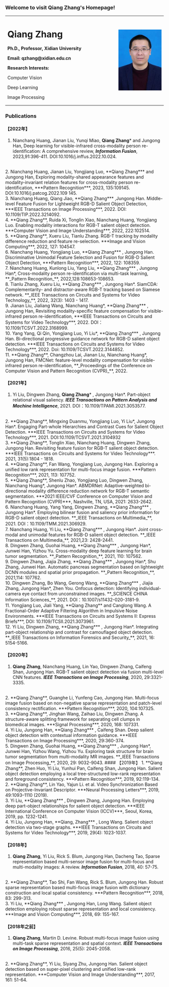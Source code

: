 ### Welcome to visit Qiang Zhang's Homepage!
<table>
  <tr>
   <td width="70%">
    <h1> Qiang Zhang </h1>
    <p><b> Ph.D., Professor, Xidian University
 </b></p>
    <p><b> Email: qzhang@xidian.edu.cn </b></p> 
    <p> <b> Research Interests: </b> </p>
    <p> Computer Vision </p>  
    <p> Deep Learning</p>  
    <p> Image Processing</p>      
   </td>
    <td width="100%">
      <img src="/Qiang_Zhang.jpg" width="100%">
   </td>
  </tr>  
</table> 

### Publications
#### 【2022年】
1. Nianchang Huang, Jianan Liu, Yunqi Miao, **Qiang Zhang*** and Jungong Han, Deep learning for visible-infrared cross-modality person re-identification: A comprehensive review, ***Information Fusion***, 2023,91:396-411. DOI:10.1016/j.inffus.2022.10.024.
<br/>
2. Nianchang Huang, Jianan Liu, Yongjiang Luo, **Qiang Zhang*** and Jungong Han, Exploring modality-shared appearance features and modality-invariant relation features for cross-modality person re-identification, ***Pattern Recognition***, 2023, 135:109145. DOI:10.1016/j.patcog.2022.109 145.
<br/>
3. Nianchang Huang, Qiang Jiao, **Qiang Zhang*** ,Jungong Han. Middle-level Feature Fusion for Lightweight RGB-D Salient Object Detection, ***IEEE Transactions on Image Processing***, 2022. DOI: 10.1109/TIP.2022.3214092.
<br/>
4. **Qiang Zhang**, Ruida Xi, Tonglin Xiao, Nianchang Huang, Yongjiang Luo. Enabling modality interactions for RGB-T salient object detection. ***Computer Vision and Image Understanding***, 2022, 222:102514. 
<br/>
5. **Qiang Zhang**, Xueru Liu, Tianlu Zhang. RGB-T tracking by modality difference reduction and feature re-selection. ***Image and Vision Computing***, 2022, 127: 104547.
<br/>
6. Nianchang Huang, Yongjiang Luo, **Qiang Zhang*** , Jungong Han. Discriminative Unimodal Feature Selection and Fusion for RGB-D Salient Object Detection, ***Pattern Recognition***, 2022, 122: 108359. 
<br/>
7. Nianchang Huang, Kunlong Liu, Yang Liu, **Qiang Zhang*** , Jungong Han*, Cross-modality person re-identification via multi-task learning, **_Pattern Recognition_**, 2022,128:108653-108653.
<br/>
8. Tianlu Zhang, Xueru Liu, **Qiang Zhang*** , Jungong Han*. SiamCDA: Complementarity- and distractor-aware RGB-T tracking based on Siamese network. **_IEEE Transactions on Circuits and Systems for Video Technology_**, 2022, 32(3): 1403 - 1417. 
<br/>
9. Jianan Liu, Jialiang Wang, Nianchang Huang*, **Qiang Zhang*** , Jungong Han, Revisiting modality-specific feature compensation for visible-infrared person re-identification, ***IEEE Transactions on Circuits and Systems for Video Technology***, 2022. DOI：10.1109/TCSVT.2022.3168999.
<br/>
10. Yang Yang, Qi Qin, Yongjiang Luo, Yi Liu*, **Qiang Zhang*** , Jungong Han. Bi-directional progressive guidance network for RGB-D salient object detection. ***IEEE Transactions on Circuits and Systems for Video Technology***, 2022. Doi: 10.1109/TCSVT.2022.3144852. 
<br/>
11. **Qiang Zhang**, Changzhou Lai, Jianan Liu, Nianchang Huang*, Jungong Han, FMCNet: feature-level modality compensation for visible-infrared person re-identification, **_Proceedings of the Conference on Computer Vision and Pattern Recognition (CVPR)_**, 2022.


#### 【2021年】

1. Yi Liu, Dingwen Zhang, **Qiang Zhang*** , Jungong Han*. Part-object relational visual saliency. **_IEEE Transactions on Pattern Analysis and Machine Intelligence_**, 2021. DOI：10.1109/TPAMI.2021.3053577.
<br/>
2. **Qiang Zhang**, Mingxing Duanmu, Yongjiang Luo,  Yi Liu*, Jungong Han*. Engaging Part-whole Hierarchies and Contrast Cues for Salient Object Detection. ***IEEE Transactions on Circuits and Systems for Video Technology***, 2021. DOI:10.1109/TCSVT.2021.3104932 
<br/>
3. **Qiang Zhang**, Tonglin Xiao, Nianchang Huang, Dingwen Zhang, Jungong Han. Revisiting feature fusion for RGB-T salient object detection. ***IEEE Transactions on Circuits and Systems for Video Technology***. 2021, 31(5):1804 - 1818. 
<br/>
4. **Qiang Zhang**, Fan Wang, Yongjiang Luo, Jungong Han. Exploring a unified low rank representation for multi-focus image fusion. ***Pattern Recognition***, 2021, 113: 107752. 
<br/>
5. **Qiang Zhang**, Shenlu Zhao, Yongjiang Luo, Dingwen Zhang, Nianchang Huang*, Jungong Han*. ABMDRNet: Adaptive-weighted bi-directional modality difference reduction network for RGB-T semantic segmentation. ***2021 IEEE/CVF Conference on Computer Vision and Pattern Recognition (CVPR)***, Nashville, TN, USA, 2021: 2633-2642.
<br/>
6. Nianchang Huang, Yang Yang, Dingwen Zhang, **Qiang Zhang*** , Jungong Han*. Employing bilinear fusion and saliency prior information for RGB-D salient object detection. **_IEEE Transactions on Multimedia_**, 2021. DOI：10.1109/TMM.2021.306929.
<br/>
7. Nianchang Huang, Yi Liu, **Qiang Zhang*** , Jungong Han*. Joint cross-modal and unimodal features for RGB-D salient object detection. **_IEEE Transactions on Multimedia_**, 2021,23: 2428-2441. 
<br/>
8. Dingwen Zhang, Guohai Huang, **Qiang Zhang*** , Jungong Han*, Junwei Han, Yizhou Yu. Cross-modality deep feature learning for brain tumor segmentation. **_Pattern Recognition_**, 2021, 110: 107562. 
<br/>
9. Dingwen Zhang, Jiajia Zhang, **Qiang Zhang*** , Jungong Han*, Shu Zhang, Junwei Han. Automatic pancreas segmentation based on lightweight DCNN modules and spatial prior propagation. **_Pattern Recognition_**, 2021,114: 107762. 
<br/>
10. Dingwen Zhang, Bo Wang, Gerong Wang, **Qiang Zhang*** , Jiajia Zhang, Jungong Han*, Zhen You. Onfocus detection: Identifying individual-camera eye contact from unconstrained images. **_SCIENCE CHINA Information Sciences_**, 2021. DOI：10.1007/s11432-020-3181-9.
<br/>
11. Yongjiang Luo, Jiali Yang, **Qiang Zhang** and Canglong Wang. A Fractional-Order Adaptive Filtering Algorithm in Impulsive Noise Environments. ***IEEE Transactions on Circuits and Systems II: Express Briefs***, DOI: 10.1109/TCSII.2021.3073961.
<br/>
12. Yi Liu, Dingwen Zhang, **Qiang Zhang*** , Jungong Han*. Integrating part-object relationship and contrast for camouflaged object detection. **_IEEE Transactions on Information Forensics and Security_**, 2021, 16: 5154-5166.

#### 【2020年】
1. **Qiang Zhang**, Nianchang Huang, Lin Yao, Dingwen Zhang, Caifeng Shan, Jungong Han. RGB-T salient object detection via fusion multi-level CNN features. ***IEEE Transactions on Image Processing***, 2020, 29:3321-3335.
<br/>
2. **Qiang Zhang**, Guanghe Li, Yunfeng Cao, Jungong Han. Multi-focus image fusion based on non-negative sparse representation and patch-level consistency rectification. ***Pattern Recognition***, 2020, 104:107325.
<br/>
3. **Qiang Zhang**, Jinghan Wang, Zaihao Liu, Dingwen Zhang. A structure-aware splitting framework for separating cell clumps in biomedical images. ***Signal Processing***, 2020, 168: 107331.
<br/>
4. Yi Liu, Jungong Han, **Qiang Zhang*** , Caifeng Shan. Deep salient object detection with contextual information guidance. ***IEEE Transactions on Image Processing***, 2020, 29:360-374. 
<br/>
5. Dingwen Zhang, Guohai Huang, **Qiang Zhang*** , Jungong Han*, Junwei Han, Yizhou Wang, Yizhou Yu. Exploring task structure for brain tumor segmentation from multi-modality MR images. **_IEEE Transactions on Image Processing_**, 2020, 29: 9032-9043. 
#### 【2019年】
1. **Qiang Zhang**, Zhen Huo, Yi Liu, Yunhui Pan, Caifeng Shan, Jungong Han. Salient object detection employing a local tree-structured low-rank representation and foreground consistency. ***Pattern Recognition***, 2019, 92:119-134. 
<br/>
2. **Qiang Zhang**, Lin Yao, Yajun Li. et al. Video Synchronization Based on Projective-Invariant Descriptor. ***Neural Processing Letters***, 2019, 49:1093–1110 (2019).
<br/>
3. Yi Liu, **Qiang Zhang*** , Dingwen Zhang, Jungong Han. Employing deep part-object relationships for salient object detection. ***IEEE International Conference on Computer Vision (ICCV)***, Seoul, Korea, 2019, pp. 1232-1241.
<br/>
4. Yi Liu, Jungong Han, **Qiang, Zhang*** , Long Wang. Salient object detection via two-stage graphs. ***IEEE Transactions on Circuits and Systems for Video Technology***, 2019, 29(4): 1023-1037. 

#### 【2018年】
1. **Qiang Zhang**, Yi Liu, Rick S. Blum, Jungong Han, Dacheng Tao, Sparse representation based multi-sensor image fusion for multi-focus and multi-modality images: A review. ***Information Fusion***, 2018, 40: 57-75. 
<br/>
2. **Qiang Zhang**, Tao Shi, Fan Wang, Rick S. Blum, Jungong Han. Robust sparse representation based multi-focus image fusion with dictionary construction and local spatial consistency. ***Pattern Recognition***, 2018, 83: 299-313.
<br/>
3. Yi Liu, **Qiang Zhang*** , Jungong Han, Long Wang. Salient object detection employing robust sparse representation and local consistency. ***Image and Vision Computing***, 2018, 69: 155-167. 

#### 【2018年之前】
1. **Qiang Zhang**, Martin D. Levine. Robust multi-focus image fusion using multi-task sparse representation and spatial context. ***IEEE Transactions on Image Processing***, 2016, 25(5): 2045-2058.
<br/>
2. **Qiang Zhang**, Yi Liu, Siyang Zhu, Jungong Han. Salient object detection based on super-pixel clustering and unified low-rank representation. ***Computer Vision and Image Understanding***, 2017, 161: 51-64. 




	
